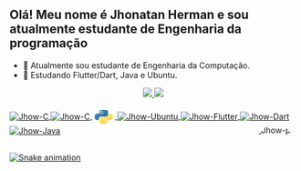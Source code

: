 





## Olá! Meu nome é Jhonatan Herman e sou atualmente estudante de Engenharia da programação

- 🔭 Atualmente sou estudante de Engenharia da Computação.
- 🌱 Estudando Flutter/Dart, Java e Ubuntu.

<div align="center">
  <a href="https://github.com/JhonatanHerman">
  <img height="180em" src="https://github-readme-stats.vercel.app/api?username=JhonatanHermani&show_icons=true&theme=dracula&include_all_commits=true&count_private=true"/>
  <img height="180em" src="https://github-readme-stats.vercel.app/api/top-langs/?username=JhonatanHerman&layout=compact&langs_count=7&theme=dracula"/>
</div>

<div style="display: inline_block"><br>
  
  <img align="center" alt="Jhow-C" height="30" width="40" src="https://cdn.jsdelivr.net/gh/devicons/devicon/icons/c/c-original.svg" />
  <img align="center" alt="Jhow-C" height="30" width="40" src="https://cdn.jsdelivr.net/gh/devicons/devicon/icons/csharp/csharp-original.svg" />
  <img align="center" alt="Jhow-Python" height="30" width="40" src="https://raw.githubusercontent.com/devicons/devicon/master/icons/python/python-original.svg">
  <img align="center" alt="Jhow-Ubuntu" height="30" width="40" src="https://cdn.jsdelivr.net/gh/devicons/devicon/icons/ubuntu/ubuntu-plain.svg" />
  <img align="center" alt="Jhow-Flutter" height="30" width="40" src="https://cdn.jsdelivr.net/gh/devicons/devicon/icons/flutter/flutter-original.svg" />
  <img align="center" alt="Jhow-Dart" height="30" width="40" src="https://cdn.jsdelivr.net/gh/devicons/devicon/icons/dart/dart-original.svg" />
  <img align="center" alt="Jhow-Java" height="30" width="40" src="https://cdn.jsdelivr.net/gh/devicons/devicon/icons/java/java-original.svg" />
  
  
  <img align="right" alt="Jhow-pic" height="150" style="border-radius:50px;" src="https://cdn.discordapp.com/attachments/949824248413831168/949824445600657448/download20220306212210.png">
  
    
</div>
  
  ## 

  
 ![Snake animation](https://github.com/JhonatanHerman/JhonatanHerman/blob/output/github-contribution-grid-snake.svg)
  

  
